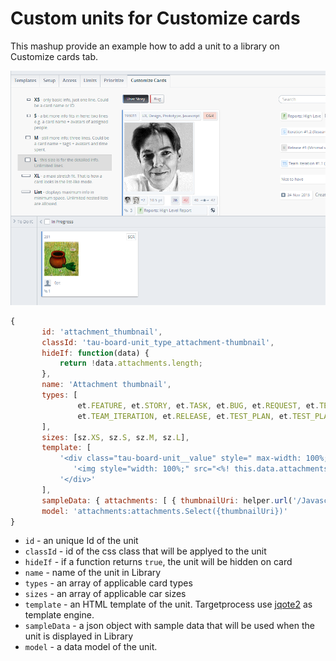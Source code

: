 Custom units for Customize cards
==================

This mashup provide an example how to add a unit to a library on Customize cards tab.

![Attachment unit](AttachmentUnit.png?raw=true)

```javascript
{
       id: 'attachment_thumbnail',
       classId: 'tau-board-unit_type_attachment-thumbnail',
       hideIf: function(data) {
           return !data.attachments.length;
       },
       name: 'Attachment thumbnail',
       types: [
               et.FEATURE, et.STORY, et.TASK, et.BUG, et.REQUEST, et.TEST_CASE, et.IMPEDIMENT, et.ITERATION,
               et.TEAM_ITERATION, et.RELEASE, et.TEST_PLAN, et.TEST_PLAN_RUN, et.BUILD
       ],
       sizes: [sz.XS, sz.S, sz.M, sz.L],
       template: [
           '<div class="tau-board-unit__value" style=" max-width: 100%; max-height: 100%; width: 100%;">',
              '<img style="width: 100%;" src="<%! this.data.attachments[0].thumbnailUri.replace("width=100", "width=200").replace("height=200", "height=100") %>">',
           '</div>'
       ],
       sampleData: { attachments: [ { thumbnailUri: helper.url('/Javascript/tau/css/images/icons/users/karat.png?size=') } ] },
       model: 'attachments:attachments.Select({thumbnailUri})'
}
```

* `id` - an unique Id of the unit
* `classId` - id of the css class that will be applyed to the unit
* `hideIf` - if a function returns `true`, the unit will be hidden on card
* `name` - name of the unit in Library
* `types` - an array of applicable card types
* `sizes` - an array of applicable car sizes
* `template` - an HTML template of the unit. Targetprocess use [jqote2](http://aefxx.com/api/jqote2-reference/) as template engine.
* `sampleData` - a json object with sample data that will be used when the unit is displayed in Library
* `model` - a data model of the unit. 
